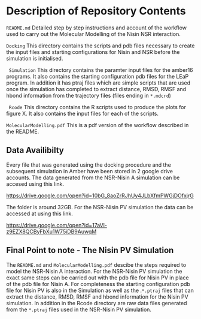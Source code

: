 Description of Repository Contents
=================================

```README.md```  Detailed step by step instructions and account of the workflow used to carry out the Molecular Modelling of the Nisin NSR interaction.

```Docking``` This directory contains the scripts and pdb files necessary to create the input files and starting configurations for Nisin and NSR before the simulation is initialised.

``` Simulation``` This directory contains the paramter input files for the amber16 programs. It also contains the starting configuration pdb files for the LEaP program. In addition it has ptraj files which are simple scripts that are used once the simulation has completed to extract distance, RMSD, RMSF and hbond information from the trajectory files (files ending in ```*.mdcrd```)

``` Rcode``` This directory contains the R scripts used to produce the plots for figure X. It also contains the input files for each of the scripts. 

```MolecularModelling.pdf``` This is a pdf version of the workflow described in the README.


## Data Availibilty

Every file that was generated using the docking procedure and the subsequent simulation in Amber have been stored in 2 google drive accounts. The data generated from the NSR-Nisin A simulation can be accesed using this link.   

https://drive.google.com/open?id=10bG_8aoZrRJhUy4JLbXfmPWGjDOfxjrG  

The folder is around 32GB.  For the NSR-Nisin PV simulation the data can be accessed at using this link.   

https://drive.google.com/open?id=17aVl-z9EZX8QCByFbXu1W75iDB9AuwqM


## Final Point to note - The Nisin PV Simulation

The ```README.md``` and ```MolecularModelling.pdf``` descibe the steps required to model the NSR-Nisin A interaction. For the NSR-Nisin PV simulation the exact same steps can be carried out with the pdb file for Nisin PV in place of the pdb file for Nisin A. For completeness the starting configuration pdb file for Nisin PV is also in the Simulation as well as the .```*.ptraj``` files that can extract the distance, RMSD, RMSF and hbond information for the Nisin PV simulation. In addition in the Rcode directory are raw data files generated from the ```*.ptraj``` files used in the NSR-Nisin PV simulation.

